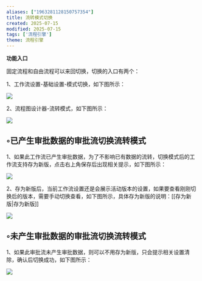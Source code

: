 ```yaml
---
aliases: ["1963281128150757354"]
title: 流转模式切换
created: 2025-07-15
modified: 2025-07-15
tags: ['流程引擎']
theme: 流程引擎
---
```


**功能入口**

固定流程和自由流程可以来回切换，切换的入口有两个：

1、工作流设置-基础设置-模式切换，如下图所示：

![](e96c2d9e8e2978ad4be6063ab495e2c8.jpg)

2、流程图设计器-流转模式，如下图所示：

![](98fe5074837629c7b5bf6d5b1886ae7c.jpg)

## ◦已产生审批数据的审批流切换流转模式

1、如果此工作流已产生审批数据，为了不影响已有数据的流转，切换模式后的工作流支持存为新版，点击右上角保存后出现相关提示，如下图所示：

![](bfc3fec6f4171fcd3259cf6433eb6faf.jpg)

2、存为新版后，当前工作流设置还是会展示活动版本的设置，如果要查看刚刚切换后的版本，需要手动切换查看，如下图所示，具体存为新版的说明：[[存为新版|存为新版]]

![](0cece4f69d44026dc86d6ff8a18f0311.jpg)

## ◦未产生审批数据的审批流切换流转模式

1、如果此审批流未产生审批数据，则可以不用存为新版，只会提示相关设置清除，确认后切换成功，如下图所示：

![](434e1f9421a6241b19d91342a5220d2c.jpg)